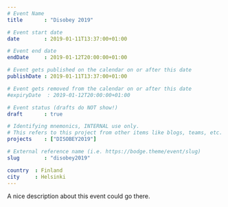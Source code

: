 ```yaml
---
# Event Name
title       : "Disobey 2019"

# Event start date
date        : 2019-01-11T13:37:00+01:00

# Event end date
endDate     : 2019-01-12T20:00:00+01:00

# Event gets published on the calendar on or after this date
publishDate : 2019-01-11T13:37:00+01:00

# Event gets removed from the calendar on or after this date
#expiryDate  : 2019-01-12T20:00:00+01:00

# Event status (drafts do NOT show!)
draft       : true

# Identifying mnemonics, INTERNAL use only.
# This refers to this project from other items like blogs, teams, etc.
projects    : ["DISOBEY2019"]

# External reference name (i.e. https://bodge.theme/event/slug)
slug        : "disobey2019"

country  : Finland
city     : Helsinki
---
```


A nice description about this event could go there.
